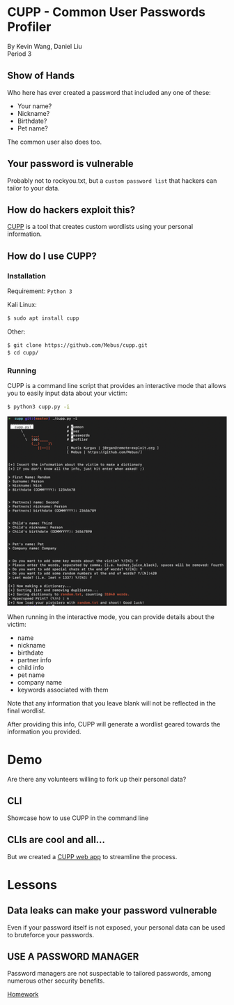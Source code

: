 # CUPP - Common User Passwords Profiler
By Kevin Wang, Daniel Liu  
Period 3

## Show of Hands
Who here has ever created a password that included any one of these:
* Your name?
* Nickname?
* Birthdate?
* Pet name?

The common user also does too.

## Your password is vulnerable
Probably not to rockyou.txt, but a `custom password list` that hackers can tailor to your data.

## How do hackers exploit this?
[CUPP](https://github.com/Mebus/cupp) is a tool that creates custom wordlists using your personal information.

## How do I use CUPP?

### Installation
Requirement: `Python 3`

Kali Linux:
```sh
$ sudo apt install cupp
```

Other:

```sh
$ git clone https://github.com/Mebus/cupp.git
$ cd cupp/
```

### Running
CUPP is a command line script that provides an interactive mode that allows you to easily input data about your victim:

```sh
$ python3 cupp.py -i
```
![cupp interactive mode](cupp.png "interactive")


When running in the interactive mode, you can provide details about the victim:

* name
* nickname
* birthdate
* partner info
* child info
* pet name
* company name
* keywords associated with them

Note that any information that you leave blank will not be reflected in the final wordlist.

After providing this info, CUPP will generate a wordlist geared towards the  information you provided.

# Demo
Are there any volunteers willing to fork up their personal data?

## CLI
Showcase how to use CUPP in the command line

## CLIs are cool and all...
But we created a [CUPP web app]() to streamline the process.

# Lessons

## Data leaks can make your password vulnerable
Even if your password itself is not exposed, your personal data can be used to bruteforce your passwords.

## USE A PASSWORD MANAGER
Password managers are not suspectable to tailored passwords, among numerous other security benefits.

[Homework](https://github.com/Stuycs-K/final-project-3-wangk-liud/blob/main/HOMEWORK.md)